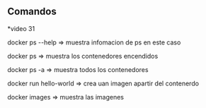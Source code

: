 ## Comandos
*video 31

docker ps --help => muestra infomacion de ps en este caso

docker ps => muestra los contenedores encendidos

docker ps -a => muestra todos los contenedores

docker run hello-world => crea uan imagen apartir del contenerdo

docker images => muestra las imagenes
